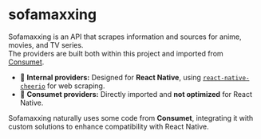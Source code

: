 # **sofamaxxing**  

Sofamaxxing is an API that scrapes information and sources for anime, movies, and TV series.  
The providers are built both within this project and imported from [Consumet](https://github.com/consumet).  

- 🔹 **Internal providers:** Designed for **React Native**, using [`react-native-cheerio`](https://www.npmjs.com/package/react-native-cheerio) for web scraping.  
- 🔹 **Consumet providers:** Directly imported and **not optimized** for React Native.  

Sofamaxxing naturally uses some code from **Consumet**, integrating it with custom solutions to enhance compatibility with React Native.  
